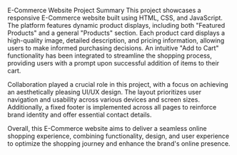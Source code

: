 E-Commerce Website Project Summary
This project showcases a responsive E-Commerce website built using HTML, CSS, and JavaScript. The platform features dynamic product displays, including both "Featured Products" and a general "Products" section. Each product card displays a high-quality image, detailed description, and pricing information, allowing users to make informed purchasing decisions. An intuitive "Add to Cart" functionality has been integrated to streamline the shopping process, providing users with a prompt upon successful addition of items to their cart.

Collaboration played a crucial role in this project, with a focus on achieving an aesthetically pleasing UI/UX design. The layout prioritizes user navigation and usability across various devices and screen sizes. Additionally, a fixed footer is implemented across all pages to reinforce brand identity and offer essential contact details.

Overall, this E-Commerce website aims to deliver a seamless online shopping experience, combining functionality, design, and user experience to optimize the shopping journey and enhance the brand's online presence.
